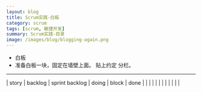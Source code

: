 ```yaml
---
layout: blog
title: Scrum实践-白板
category: scrum
tags: [scrum, 敏捷开发]  
summary: Scrum实践-目录
image: /images/blog/blogging-again.png
---
```


- 白板
- 准备白板一块，固定在墙壁上面。
贴上约定
分栏。
------------------------------------------------------------------------------
|  story   |  backlog      |    sprint backlog     |   doing  | block  | done
|     |        |          |     |   | 
|     |        |          |     |   | 

